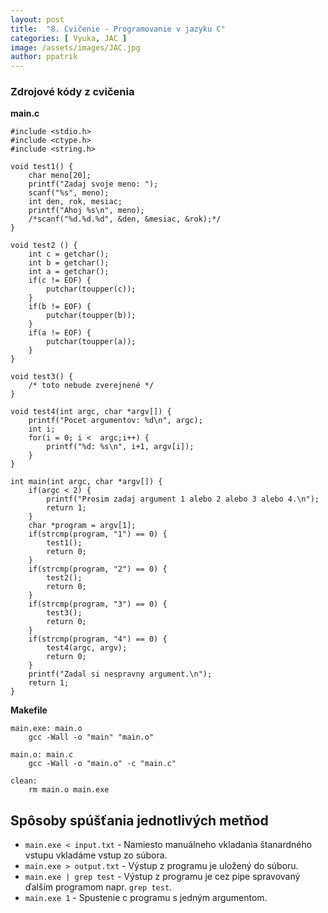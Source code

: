 ```yaml
---
layout: post
title:  "8. Cvičenie - Programovanie v jazyku C"
categories: [ Vyuka, JAC ]
image: /assets/images/JAC.jpg
author: ppatrik
---
```


### Zdrojové kódy z cvičenia

**main.c**
```
#include <stdio.h>
#include <ctype.h>
#include <string.h>

void test1() {
	char meno[20];
	printf("Zadaj svoje meno: ");
	scanf("%s", meno);
	int den, rok, mesiac;	
	printf("Ahoj %s\n", meno);
	/*scanf("%d.%d.%d", &den, &mesiac, &rok);*/
}

void test2 () {
	int c = getchar();
	int b = getchar();
	int a = getchar();
	if(c != EOF) {
		putchar(toupper(c));
	}
	if(b != EOF) {	
		putchar(toupper(b));
	}
	if(a != EOF) {	
		putchar(toupper(a));
	}
}

void test3() {
	/* toto nebude zverejnené */
}

void test4(int argc, char *argv[]) {
	printf("Pocet argumentov: %d\n", argc);
	int i;
	for(i = 0; i <  argc;i++) {
		printf("%d: %s\n", i+1, argv[i]);
	}
}

int main(int argc, char *argv[]) {
	if(argc < 2) {
		printf("Prosim zadaj argument 1 alebo 2 alebo 3 alebo 4.\n");
		return 1;
	}
	char *program = argv[1];
	if(strcmp(program, "1") == 0) {
		test1();
		return 0;
	}
	if(strcmp(program, "2") == 0) {
		test2();
		return 0;
	}
	if(strcmp(program, "3") == 0) {
		test3();
		return 0;
	}
	if(strcmp(program, "4") == 0) {
		test4(argc, argv);
		return 0;
	}
	printf("Zadal si nespravny argument.\n");
	return 1;
}
```

**Makefile**
```
main.exe: main.o 
	gcc -Wall -o "main" "main.o"

main.o: main.c
	gcc -Wall -o "main.o" -c "main.c"

clean:
	rm main.o main.exe
```

## Spôsoby spúšťania jednotlivých metňod

- `main.exe < input.txt` - Namiesto manuálneho vkladania štanardného vstupu vkladáme vstup zo súbora.
- `main.exe > output.txt` - Výstup z programu je uložený do súboru.
- `main.exe | grep test` - Výstup z programu je cez pipe spravovaný ďalším programom napr. `grep test`.
- `main.exe 1` - Spustenie c programu s jedným argumentom.
